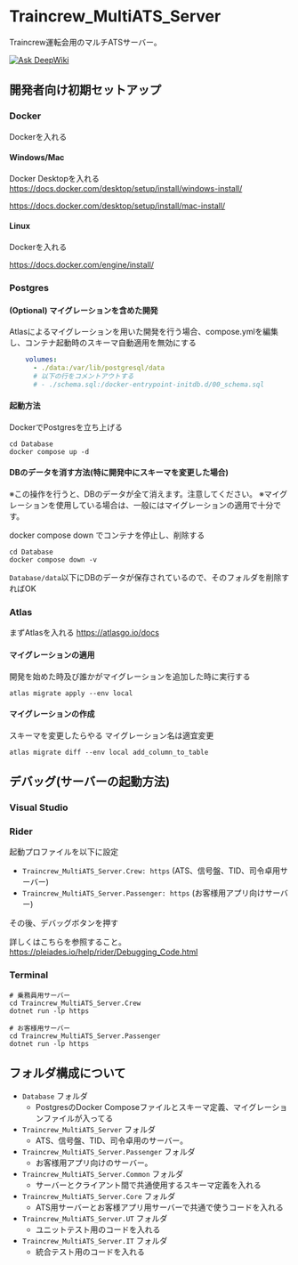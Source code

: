 # Traincrew_MultiATS_Server

Traincrew運転会用のマルチATSサーバー。

[![Ask DeepWiki](https://deepwiki.com/badge.svg)](https://deepwiki.com/daidoji-traincrew-office/Traincrew_MultiATS_Server)

## 開発者向け初期セットアップ

### Docker
Dockerを入れる
#### Windows/Mac
Docker Desktopを入れる
https://docs.docker.com/desktop/setup/install/windows-install/

https://docs.docker.com/desktop/setup/install/mac-install/
#### Linux
Dockerを入れる

https://docs.docker.com/engine/install/

### Postgres
#### (Optional) マイグレーションを含めた開発
Atlasによるマイグレーションを用いた開発を行う場合、compose.ymlを編集し、コンテナ起動時のスキーマ自動適用を無効にする

```yaml
    volumes:
      - ./data:/var/lib/postgresql/data
      # 以下の行をコメントアウトする
      # - ./schema.sql:/docker-entrypoint-initdb.d/00_schema.sql
```

#### 起動方法
DockerでPostgresを立ち上げる
```
cd Database
docker compose up -d
```
#### DBのデータを消す方法(特に開発中にスキーマを変更した場合)
※この操作を行うと、DBのデータが全て消えます。注意してください。
※マイグレーションを使用している場合は、一般にはマイグレーションの適用で十分です。

docker compose down でコンテナを停止し、削除する
```
cd Database
docker compose down -v
```

`Database/data`以下にDBのデータが保存されているので、そのフォルダを削除すればOK

### Atlas

まずAtlasを入れる
https://atlasgo.io/docs

#### マイグレーションの適用
開発を始めた時及び誰かがマイグレーションを追加した時に実行する
```
atlas migrate apply --env local
```
#### マイグレーションの作成
スキーマを変更したらやる マイグレーション名は適宜変更
```
atlas migrate diff --env local add_column_to_table
```
## デバッグ(サーバーの起動方法)
### Visual Studio

### Rider
起動プロファイルを以下に設定

- `Traincrew_MultiATS_Server.Crew: https` (ATS、信号盤、TID、司令卓用サーバー)
- `Traincrew_MultiATS_Server.Passenger: https` (お客様用アプリ向けサーバー)

その後、デバッグボタンを押す


詳しくはこちらを参照すること。
https://pleiades.io/help/rider/Debugging_Code.html

### Terminal
```
# 乗務員用サーバー
cd Traincrew_MultiATS_Server.Crew
dotnet run -lp https

# お客様用サーバー
cd Traincrew_MultiATS_Server.Passenger
dotnet run -lp https
```

## フォルダ構成について

- `Database` フォルダ
  - PostgresのDocker Composeファイルとスキーマ定義、マイグレーションファイルが入ってる
- `Traincrew_MultiATS_Server` フォルダ
  - ATS、信号盤、TID、司令卓用のサーバー。
- `Traincrew_MultiATS_Server.Passenger` フォルダ
  - お客様用アプリ向けのサーバー。
- `Traincrew_MultiATS_Server.Common` フォルダ
  - サーバーとクライアント間で共通使用するスキーマ定義を入れる
- `Traincrew_MultiATS_Server.Core` フォルダ
  - ATS用サーバーとお客様アプリ用サーバーで共通で使うコードを入れる
- `Traincrew_MultiATS_Server.UT` フォルダ
  - ユニットテスト用のコードを入れる
- `Traincrew_MultiATS_Server.IT` フォルダ
  - 統合テスト用のコードを入れる